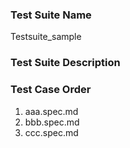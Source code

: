 ### Test Suite Name
Testsuite_sample

### Test Suite Description

### Test Case Order
1. aaa.spec.md
2. bbb.spec.md
3. ccc.spec.md
